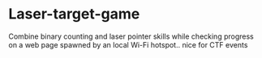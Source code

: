 # Laser-target-game
Combine binary counting and laser pointer skills while checking progress on a web page spawned by an local Wi-Fi hotspot.. nice for CTF events

